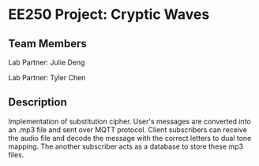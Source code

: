 # EE250 Project: Cryptic Waves

## Team Members

Lab Partner: Julie Deng

Lab Partner: Tyler Chen

## Description
Implementation of substitution cipher. User's messages are converted into an .mp3 file and sent over MQTT protocol. Client subscribers can receive the audio file and decode the message with the correct letters to dual tone mapping. The another subscriber acts as a database to store these mp3 files. 
